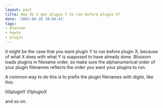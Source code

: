 ```yaml
---
layout: post
title: How do I get plugin Y to run before plugin X?
date: '2003-04-20 10:04:41'
tags:
- blosxom
- howto
- plugin
---
```



It might be the case that you want plugin Y to run before plugin X, because of what X does with what Y is supposed to have already done. Blosxom loads plugins in filename order, so make sure the alphanumerical order of your plugin filenames reflects the order you want your plugins to run.

A common way to do this is to prefix the plugin filenames with digits, like this:

00pluginY 01pluginX

and so on.


